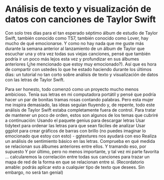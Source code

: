 # Análisis de texto y visualización de datos con canciones de Taylor Swift
Con solo tres días para el tan esperado séptimo álbum de estudio de Taylor Swift, también conocido como TS7, también conocido como Lover, hay mucho de qué emocionarse. Y como no hay nada que me guste más durante la semana anterior al lanzamiento de un álbum de Taylor que escuchar una y otra vez todas sus viejas canciones, pensé que también podría ir un poco más lejos esta vez y profundizar en sus álbumes anteriores (¿he mencionado que estoy muy emocionado?). Así que es hora de compartir con ustedes lo que he estado haciendo durante los últimos días: un tutorial no tan corto sobre análisis de texto y visualización de datos con las letras de Taylor Swift.  

Para ser honesto, todo comenzó como un proyecto mucho menos ambicioso. Tenía sus letras en mi computadora portátil y pensé que podría hacer un par de bonitas tramas rosas contando palabras. Pero esta mujer me inspira demasiado, las ideas seguían fluyendo y, de repente, todo este análisis de Taylor Swift estaba completamente fuera de control. Para tratar de mantener un poco de orden, estos son algunos de los temas que cubriré a continuación:
Usando el paquete genius para descargar letras
Usar tidytext para ordenar las letras para que sean fáciles de analizar
Usar ggplot para crear gráficos de barras con brillo (no puedes imaginar lo emocionado que estoy con esto) - ggtextures nos ayudará con eso
Realiza un análisis de sentimiento básico en las letras.
Comprueba en qué medida se relacionan sus álbumes anteriores entre ellos. Y tramando eso, por supuesto
Y por último, pero no menos importante, y tal vez mi parte favorita ... calcularemos la correlación entre todas sus canciones para trazar un mapa de red de la forma en que se relacionan entre sí.
(Recordatorio amable: podrás aplicar esto a cualquier tipo de texto que desees. Sin embargo, no será tan genial)
